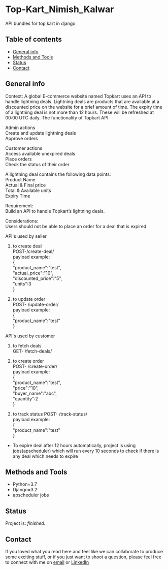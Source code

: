 # Top-Kart_Nimish_Kalwar
API bundles for top kart in django


## Table of contents

* [General info](#general-info)
* [Methods and Tools](#methods-and-tools)
* [Status](#status)
* [Contact](#contact)

## General info

  Context:
  A global E-commerce website named Topkart uses an API to handle lightning deals. Lightning deals are products that are available at a discounted price on the website for a brief   amount of time. The expiry time of a lightning deal is not more than 12 hours. These will be refreshed at 00:00 UTC daily. The functionality of Topkart API:  

  Admin actions  
  Create and update lightning deals  
  Approve orders  

  Customer actions  
  Access available unexpired deals  
  Place orders  
  Check the status of their order  


  A lightning deal contains the following data points:  
  Product Name  
  Actual & Final price  
  Total & Available units  
  Expiry Time  

  Requirement:  
  Build an API to handle Topkart’s lightning deals.  

  Considerations:  
  Users should not be able to place an order for a deal that is expired  
  
  API's used by seller  
  1. to create deal  
      POST-/create-deal/    
      payload example:  
      {  
        "product_name":"test",  
        "actual_price":"10",  
       "discounted_price":"5",  
       "units":3  
        }  
   
  2. to update order  
     POST- /update-order/  
      payload example:  
      {  
        "product_name":"test"  
        }  
        
  API's used by customer  
  1. to fetch deals  
      GET- /fetch-deals/   
  
  2. to create order  
      POST- /create-order/  
      payload example:  
      {  
       "product_name":"test",  
        "price":"10",  
       "buyer_name":"abc",  
       "quantity":2  
        }  
  
  3. to track status
      POST- /track-status/  
      payload example:  
      {  
       "product_name":"test"   
        }  
        
 * To expire deal after 12 hours automatically, project is using jobs(apscheduler) which will run every 10 seconds to check if there is any deal which needs to expire


## Methods and Tools

* Python=3.7 
* Django=3.2
* apscheduler jobs


 
## Status
Project is: _finished_.

## Contact
If you loved what you read here and feel like we can collaborate to produce some exciting stuff, or if you
just want to shoot a question, please feel free to connect with me on 
<a href="mailto:nimishkalwar1121@gmail.com">email</a> or 
<a href="https://www.linkedin.com/in/nimish-kalwar/" target="_blank">LinkedIn</a>
